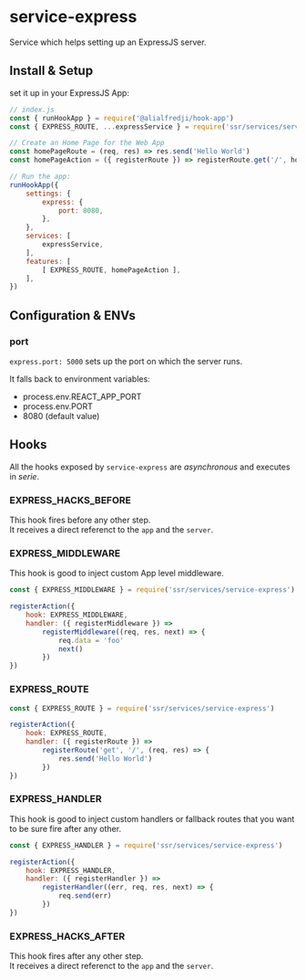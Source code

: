 # service-express

Service which helps setting up an ExpressJS server.

## Install & Setup

set it up in your ExpressJS App:

```js
// index.js
const { runHookApp } = require('@alialfredji/hook-app')
const { EXPRESS_ROUTE, ...expressService } = require('ssr/services/service-express')

// Create an Home Page for the Web App
const homePageRoute = (req, res) => res.send('Hello World')
const homePageAction = ({ registerRoute }) => registerRoute.get('/', homePageRoute)

// Run the app:
runHookApp({
    settings: {
        express: {
            port: 8080,
        },
    },
    services: [
        expressService,
    ],
    features: [
        [ EXPRESS_ROUTE, homePageAction ],
    ],
})
```

## Configuration & ENVs

### port

`express.port: 5000` sets up the port on which the server runs.

It falls back to environment variables:

- process.env.REACT_APP_PORT
- process.env.PORT
- 8080 (default value)

## Hooks

All the hooks exposed by `service-express` are _asynchronous_ and executes in _serie_.

### EXPRESS_HACKS_BEFORE

This hook fires before any other step.<br>
It receives a direct referenct to the `app` and the `server`.

### EXPRESS_MIDDLEWARE

This hook is good to inject custom App level middleware.

```js
const { EXPRESS_MIDDLEWARE } = require('ssr/services/service-express')

registerAction({
    hook: EXPRESS_MIDDLEWARE,
    handler: ({ registerMiddleware }) =>
        registerMiddleware((req, res, next) => {
            req.data = 'foo'
            next()
        })
})
```

### EXPRESS_ROUTE

```js
const { EXPRESS_ROUTE } = require('ssr/services/service-express')

registerAction({
    hook: EXPRESS_ROUTE,
    handler: ({ registerRoute }) =>
        registerRoute('get', '/', (req, res) => {
            res.send('Hello World')
        })
})
```

### EXPRESS_HANDLER

This hook is good to inject custom handlers or fallback routes that you
want to be sure fire after any other.

```js
const { EXPRESS_HANDLER } = require('ssr/services/service-express')

registerAction({
    hook: EXPRESS_HANDLER,
    handler: ({ registerHandler }) =>
        registerHandler((err, req, res, next) => {
            req.send(err)
        })
})
```

### EXPRESS_HACKS_AFTER

This hook fires after any other step.<br>
It receives a direct referenct to the `app` and the `server`.
